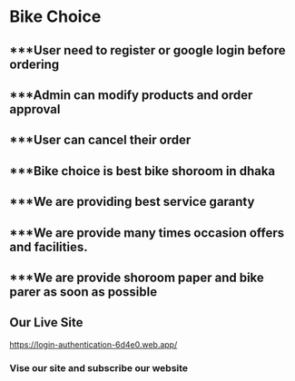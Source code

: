 # Bike Choice
## ***User need to register or google login before ordering
## ***Admin can modify products and order approval
## ***User can cancel their order
## ***Bike choice is best bike shoroom in dhaka 
## ***We are providing best service garanty
## ***We are provide many times occasion offers and facilities.
## ***We are provide shoroom paper and bike parer as soon as possible

## Our Live Site
https://login-authentication-6d4e0.web.app/

### Vise our site and subscribe our website
